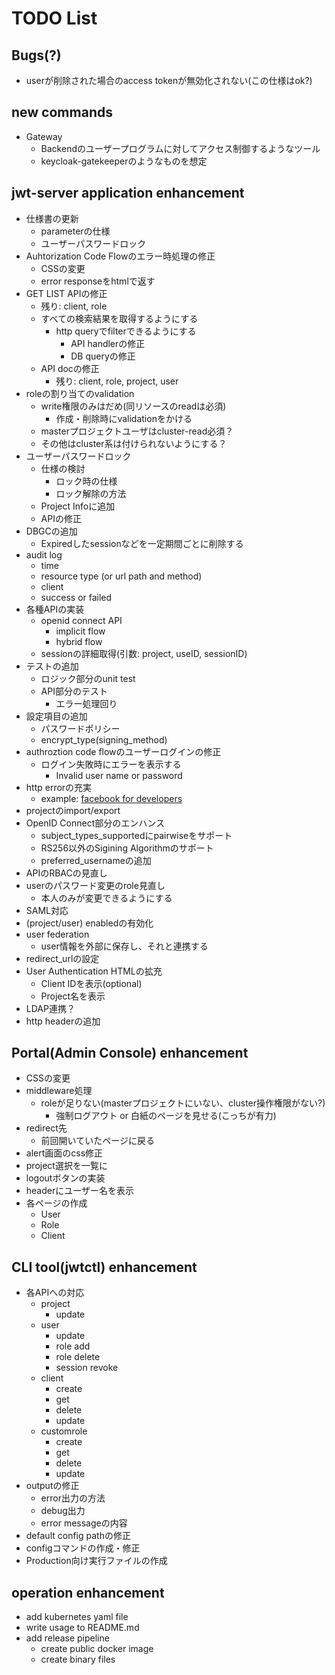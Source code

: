 # TODO List

## Bugs(?)

- userが削除された場合のaccess tokenが無効化されない(この仕様はok?)

## new commands

- Gateway
  - Backendのユーザープログラムに対してアクセス制御するようなツール
  - keycloak-gatekeeperのようなものを想定

## jwt-server application enhancement

- 仕様書の更新
  - parameterの仕様
  - ユーザーパスワードロック
- Auhtorization Code Flowのエラー時処理の修正
  - CSSの変更
  - error responseをhtmlで返す
- GET LIST APIの修正
  - 残り: client, role
  - すべての検索結果を取得するようにする
    - http queryでfilterできるようにする
      - API handlerの修正
      - DB queryの修正
  - API docの修正
    - 残り: client, role, project, user
- roleの割り当てのvalidation
  - write権限のみはだめ(同リソースのreadは必須)
    - 作成・削除時にvalidationをかける
  - masterプロジェクトユーザはcluster-read必須？
  - その他はcluster系は付けられないようにする？
- ユーザーパスワードロック
  - 仕様の検討
    - ロック時の仕様
    - ロック解除の方法
  - Project Infoに追加
  - APIの修正
- DBGCの追加
  - Expiredしたsessionなどを一定期間ごとに削除する
- audit log
  - time
  - resource type (or url path and method)
  - client
  - success or failed
- 各種APIの実装
  - openid connect API
    - implicit flow
    - hybrid flow
  - sessionの詳細取得(引数: project, useID, sessionID)
- テストの追加
  - ロジック部分のunit test
  - API部分のテスト
    - エラー処理回り
- 設定項目の追加
  - パスワードポリシー
  - encrypt_type(signing_method)
- authroztion code flowのユーザーログインの修正
  - ログイン失敗時にエラーを表示する
    - Invalid user name or password
- http errorの充実
  - example: [facebook for developers](https://developers.facebook.com/docs/messenger-platform/reference/send-api/error-codes?locale=ja_JP)
- projectのimport/export
- OpenID Connect部分のエンハンス
  - subject_types_supportedにpairwiseをサポート
  - RS256以外のSigining Algorithmのサポート
  - preferred_usernameの追加
- APIのRBACの見直し
- userのパスワード変更のrole見直し
  - 本人のみが変更できるようにする
- SAML対応
- (project/user) enabledの有効化
- user federation
  - user情報を外部に保存し、それと連携する
- redirect_urlの設定
- User Authentication HTMLの拡充
  - Client IDを表示(optional)
  - Project名を表示
- LDAP連携？
- http headerの追加

## Portal(Admin Console) enhancement

- CSSの変更
- middleware処理
  - roleが足りない(masterプロジェクトにいない、cluster操作権限がない?)
    - 強制ログアウト or 白紙のページを見せる(こっちが有力)
- redirect先
  - 前回開いていたページに戻る
- alert画面のcss修正
- project選択を一覧に
- logoutボタンの実装
- headerにユーザー名を表示
- 各ページの作成
  - User
  - Role
  - Client

## CLI tool(jwtctl) enhancement

- 各APIへの対応
  - project
    - update
  - user
    - update
    - role add
    - role delete
    - session revoke
  - client
    - create
    - get
    - delete
    - update
  - customrole
    - create
    - get
    - delete
    - update
- outputの修正
  - error出力の方法
  - debug出力
  - error messageの内容
- default config pathの修正
- configコマンドの作成・修正
- Production向け実行ファイルの作成

## operation enhancement

- add kubernetes yaml file
- write usage to README.md
- add release pipeline
  - create public docker image
  - create binary files
